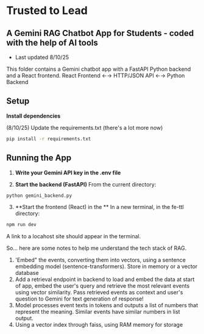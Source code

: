# Trusted to Lead

## A Gemini RAG Chatbot App for Students - coded with the help of AI tools

- Last updated 8/10/25

This folder contains a Gemini chatbot app with a FastAPI Python backend and a React frontend.
React Frontend ←→ HTTP/JSON API ←→ Python Backend

## Setup

**Install dependencies**

(8/10/25) Update the requirements.txt (there's a lot more now)

```bash
pip install -r requirements.txt
```

## Running the App

1. **Write your Gemini API key in the .env file**

2. **Start the backend (FastAPI)**
   From the current directory:

```bash
python gemini_backend.py
```

3. **Start the frontend (React) in the **
   In a new terminal, in the fe-ttl directory:

```bash
npm run dev
```

A link to a locahost site should appear in the terminal.

So... here are some notes to help me understand the tech stack of RAG.

1. 'Embed" the events, converting them into vectors, using a sentence embedding model (sentence-transformers). Store in memory or a vector database
2. Add a retrieval endpoint in backend to load and embed the data at start of app, embed the user's query and retrieve the most relevant events using vector similarity. Pass retrieved events as context and user's question to Gemini for text generation of response!
3. Model processes event texts in tokens and outputs a list of numbers that represent the meaning. Similar events have similar numbers in list output.
4. Using a vector index through faiss, using RAM memory for storage
